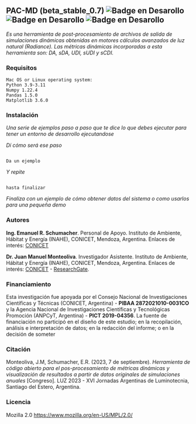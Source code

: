 ## PAC-MD (beta_stable_0.7) ![Badge en Desarollo](https://img.shields.io/badge/VERSION-0.7%20-yellow) ![Badge en Desarollo](https://img.shields.io/badge/ESTADO-beta_estable%20-green) ![Badge en Desarollo](https://img.shields.io/badge/LICENCIA-mpl2.0%20-red) 


_Es una herramienta de post-procesamiento de archivos de salida de simulaciones dinámicas obtenidas en motores cálculos avanzados de luz natural (Radiance). Las métricas dinámicas incorporadas a esta herramienta son: DA, sDA, UDI, sUDI y sCDI._

### Requisitos

```
Mac OS or Linux operating system:
Python 3.9-3.11
Numpy 1.22.4
Pandas 1.5.0
Matplotlib 3.6.0
```

### Instalación


_Una serie de ejemplos paso a paso que te dice lo que debes ejecutar para tener un entorno de desarrollo ejecutandose_


_Dí cómo será ese paso_


```

Da un ejemplo

```


_Y repite_
  

```

hasta finalizar

```
  

_Finaliza con un ejemplo de cómo obtener datos del sistema o como usarlos para una pequeña demo_
  
<!--
## Ejecutar el ejemplo [./Example]


_Explica como ejecutar las pruebas automatizadas para este sistema_


-->

### Autores

**Ing. Emanuel R. Schumacher**. Personal de Apoyo. Instituto de Ambiente, Hábitat y Energía (INAHE), CONICET, Mendoza, Argentina. Enlaces de interés: [CONICET](https://www.conicet.gov.ar/new_scp/detalle.php?id=57001&keywords=Emanuel%2BSchumacher&datos_academicos=yes)

**Dr. Juan Manuel Monteoliva**. Investigador Asistente. Instituto de Ambiente, Hábitat y Energía (INAHE), CONICET, Mendoza, Argentina. Enlaces de interés: [CONICET](https://www.conicet.gov.ar/new_scp/detalle.php?id=33083&datos_academicos=yes) - [ResearchGate](https://www.researchgate.net/profile/Juan-Manuel-Monteoliva).

### Financiamiento

Esta investigación fue apoyada por el Consejo Nacional de Investigaciones Científicas y Técnicas (CONICET, Argentina) - **PIBAA 2872021010-0031CO** y la Agencia Nacional de Investigaciones Científicas y Tecnológicas Promoción (ANPCyT, Argentina) - **PICT 2019-04356**. La fuente de financiación no participó en el diseño de este estudio; en la recopilación, análisis e interpretación de datos; en la redacción del informe; o en la decisión de someter 

### Citación

Monteoliva, J.M, Schumacher, E.R. (2023, 7 de septiembre)_. Herramienta de código abierto para el pos-procesamiento de métricas dinámicas y visualización de resultados a partir de datos originales de simulaciones anuales_ [Congreso]. LUZ 2023 - XVI Jornadas Argentinas de Luminotecnia, Santiago del Estero, Argentina.

### Licencia

Mozilla 2.0  	https://www.mozilla.org/en-US/MPL/2.0/

